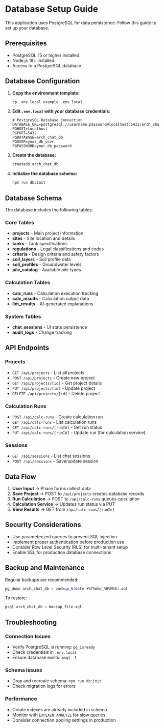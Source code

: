 # Database Setup Guide

This application uses PostgreSQL for data persistence. Follow this guide to set up your database.

## Prerequisites

- PostgreSQL 15 or higher installed
- Node.js 18+ installed
- Access to a PostgreSQL database

## Database Configuration

1. **Copy the environment template:**
   ```bash
   cp .env.local.example .env.local
   ```

2. **Edit `.env.local` with your database credentials:**
   ```env
   # PostgreSQL Database Connection
   DATABASE_URL=postgresql://username:password@localhost:5432/arch_chat_db
   PGHOST=localhost
   PGPORT=5432
   PGDATABASE=arch_chat_db
   PGUSER=your_db_user
   PGPASSWORD=your_db_password
   ```

3. **Create the database:**
   ```bash
   createdb arch_chat_db
   ```

4. **Initialize the database schema:**
   ```bash
   npm run db:init
   ```

## Database Schema

The database includes the following tables:

### Core Tables
- **projects** - Main project information
- **sites** - Site location and details
- **tanks** - Tank specifications
- **regulations** - Legal classifications and codes
- **criteria** - Design criteria and safety factors
- **soil_layers** - Soil profile data
- **soil_profiles** - Groundwater levels
- **pile_catalog** - Available pile types

### Calculation Tables
- **calc_runs** - Calculation execution tracking
- **calc_results** - Calculation output data
- **llm_results** - AI-generated explanations

### System Tables
- **chat_sessions** - UI state persistence
- **audit_logs** - Change tracking

## API Endpoints

### Projects
- `GET /api/projects` - List all projects
- `POST /api/projects` - Create new project
- `GET /api/projects/[id]` - Get project details
- `PUT /api/projects/[id]` - Update project
- `DELETE /api/projects/[id]` - Delete project

### Calculation Runs
- `POST /api/calc-runs` - Create calculation run
- `GET /api/calc-runs` - List calculation runs
- `GET /api/calc-runs/[runId]` - Get run status
- `PUT /api/calc-runs/[runId]` - Update run (for calculation service)

### Sessions
- `GET /api/sessions` - List chat sessions
- `POST /api/sessions` - Save/update session

## Data Flow

1. **User Input** → Phase forms collect data
2. **Save Project** → POST to `/api/projects` creates database records
3. **Run Calculation** → POST to `/api/calc-runs` queues calculation
4. **Calculation Service** → Updates run status via PUT
5. **View Results** → GET from `/api/calc-runs/[runId]`

## Security Considerations

- Use parameterized queries to prevent SQL injection
- Implement proper authentication before production use
- Consider Row Level Security (RLS) for multi-tenant setup
- Enable SSL for production database connections

## Backup and Maintenance

Regular backups are recommended:
```bash
pg_dump arch_chat_db > backup_$(date +%Y%m%d_%H%M%S).sql
```

To restore:
```bash
psql arch_chat_db < backup_file.sql
```

## Troubleshooting

### Connection Issues
- Verify PostgreSQL is running: `pg_isready`
- Check credentials in `.env.local`
- Ensure database exists: `psql -l`

### Schema Issues
- Drop and recreate schema: `npm run db:init`
- Check migration logs for errors

### Performance
- Create indexes are already included in schema
- Monitor with `EXPLAIN ANALYZE` for slow queries
- Consider connection pooling settings in production